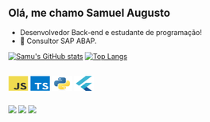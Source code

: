 ## Olá, me chamo Samuel Augusto 
  - Desenvolvedor Back-end e estudante de programação!
  - 💼 Consultor SAP ABAP.
  


  <!-- <a href="https://github.com/samuaug2405"> -->
[![Samu's GitHub stats](https://github-readme-stats.vercel.app/api?username=samuaug2405&show_icons=true&theme=dark)](https://github.com/samuaug2405/github-readme-stats)
[![Top Langs](https://github-readme-stats.vercel.app/api/top-langs/?username=samuaug2405&theme=dark&layout=compact)](https://github.com/samuaug2405/github-readme-stats)
 
<div style="display: inline_block"><br>
    <img align="center" src="https://raw.githubusercontent.com/devicons/devicon/master/icons/javascript/javascript-original.svg" alt="javascript" width="40" height="30"/>
    <img align="center" alt="python" height="30" width="40" src="https://raw.githubusercontent.com/devicons/devicon/master/icons/typescript/typescript-original.svg">
    <img align="center" alt="python" height="30" width="40" src="https://raw.githubusercontent.com/devicons/devicon/master/icons/python/python-original.svg">
  <img align="center" src="https://raw.githubusercontent.com/devicons/devicon/master/icons/flutter/flutter-original.svg" alt="flutter" width="40" height="30"/>
</div>
  
  ##
 
<div> 
  <a href="https://www.instagram.com/samuaugusto__/" target="_blank"><img src="https://img.shields.io/badge/-Instagram-%23E4405F?style=for-the-badge&logo=instagram&logoColor=white" target="_blank"></a>
  <a href = "mailto:samuelaugustorba@gmail.com"><img src="https://img.shields.io/badge/Gmail-D14836?style=for-the-badge&logo=gmail&logoColor=white" target="_blank"></a>
 <a href="https://www.linkedin.com/in/samuel-augusto-0543aa268/" target="_blank"><img src="https://img.shields.io/badge/-LinkedIn-%230077B5?style=for-the-badge&logo=linkedin&logoColor=white" target="_blank"></a> 
</div>
  

